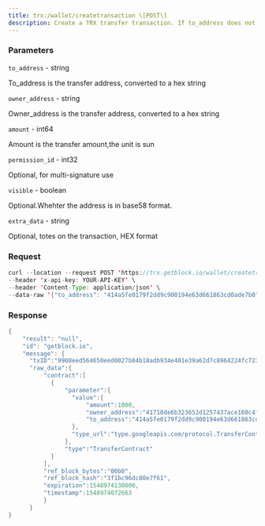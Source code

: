 ```yaml
---
title: trx:/wallet/createtransaction \[POST\]
description: Create a TRX transfer transaction. If to_address does not exist, thencreate the account on the blockchain.
---
```


### Parameters


`to_address` - string

To_address is the transfer address, converted to a hex string

`owner_address` - string

Owner_address is the transfer address, converted to a hex string

`amount` - int64

Amount is the transfer amount,the unit is sun

`permission_id` - int32

Optional, for multi-signature use

`visible` - boolean

Optional.Whehter the address is in base58 format.

`extra_data` - string

Optional, totes on the transaction, HEX format

### Request

``` java
curl --location --request POST 'https://trx.getblock.io/wallet/createtransaction' \
--header 'x-api-key: YOUR-API-KEY' \
--header 'Content-Type: application/json' \
--data-raw '{"to_address": "414a5fe0179f2dd9c900194e63d661863cd0ade7b0", "owner_address": "41718de6b323652d1257437ace160c4f4198aae4e1", "amount": 1000}'
```

###  Response

``` java
{
    "result": "null",
    "id": "getblock.io",
    "message": {  
      "txID":"9908eed564650eed0027b84b18adb934e401e39a62d7c8964224fc723914f551",
      "raw_data":{  
          "contract":[  
            {  
                "parameter":{  
                  "value":{  
                      "amount":1000,
                      "owner_address":"41718de6b323652d1257437ace160c4f4198aae4e1",
                      "to_address":"414a5fe0179f2dd9c900194e63d661863cd0ade7b0"
                  },
                  "type_url":"type.googleapis.com/protocol.TransferContract"
                },
                "type":"TransferContract"
            }
          ],
          "ref_block_bytes":"00b0",
          "ref_block_hash":"3f1bc96dc80e7f61",
          "expiration":1548974130000,
          "timestamp":1548974072663
          }
      }
}
```

